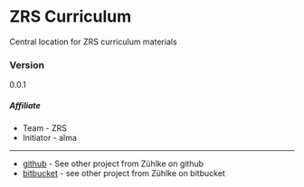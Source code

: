 # ZRS Curriculum
Central location for ZRS curriculum materials

### Version
0.0.1

##### Affiliate
* Team - ZRS
* Initiator - alma

___
* [github] - See other project from Zühlke on github
* [bitbucket] - see other project from Zühlke on bitbucket

[github]:https://github.com/zuehlke-ch
[bitbucket]:https://bitbucket.org/zuehlke/